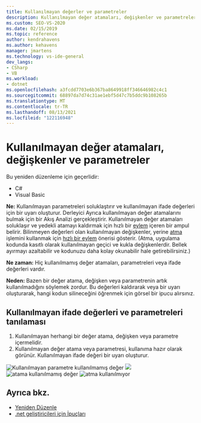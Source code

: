 ```yaml
---
title: Kullanılmayan değerler ve parametreler
description: Kullanılmayan değer atamaları, değişkenler ve parametreler hakkında bilgi edinin ve bunların Visual Studio kod düzenleyicisinde nasıl göründüğünü öğrenin.
ms.custom: SEO-VS-2020
ms.date: 02/15/2019
ms.topic: reference
author: kendrahavens
ms.author: kehavens
manager: jmartens
ms.technology: vs-ide-general
dev_langs:
- CSharp
- VB
ms.workload:
- dotnet
ms.openlocfilehash: a3fcdd7703e6b367ba8649918ff346646982c4c1
ms.sourcegitcommit: 68897da7d74c31ae1ebf5d47c7b5ddc9b108265b
ms.translationtype: MT
ms.contentlocale: tr-TR
ms.lasthandoff: 08/13/2021
ms.locfileid: "122116948"
---
```

# <a name="unused-value-assignments-variables-and-parameters"></a>Kullanılmayan değer atamaları, değişkenler ve parametreler

Bu yeniden düzenleme için geçerlidir:

- C#
- Visual Basic

**Ne:** Kullanılmayan parametreleri soluklaştırır ve kullanılmayan ifade değerleri için bir uyarı oluşturur. Derleyici Ayrıca kullanılmayan değer atamalarını bulmak için bir Akış Analizi gerçekleştirir. Kullanılmayan değer atamaları soluklaşır ve yedekli atamayı kaldırmak için hızlı bir [eylem](../quick-actions.md) içeren bir ampul belirir. Bilinmeyen değerleri olan kullanılmayan değişkenler, yerine [atma](/dotnet/csharp/discards) işlemini kullanmak için [hızlı bir eylem](../quick-actions.md) önerisi gösterir. (Atma, uygulama kodunda kasıtlı olarak kullanılmayan geçici ve kukla değişkenlerdir. Bellek ayırmayı azaltabilir ve kodunuzu daha kolay okunabilir hale getirebilirsiniz.)

**Ne zaman:** Hiç kullanılmamış değer atamaları, parametreleri veya ifade değerleri vardır.

**Neden:** Bazen bir değer atama, değişken veya parametrenin artık kullanılmadığını söylemek zordur. Bu değerleri kaldırarak veya bir uyarı oluşturarak, hangi kodun silineceğini öğrenmek için görsel bir ipucu alırsınız.

## <a name="unused-expression-values-and-parameters-diagnostic"></a>Kullanılmayan ifade değerleri ve parametreleri tanılaması

1. Kullanılmayan herhangi bir değer atama, değişken veya parametre içermelidir.
2. Kullanılmayan değer atama veya parametresi, kullanıma hazır olarak görünür. Kullanılmayan ifade değeri bir uyarı oluşturur.

  ![Kullanılmayan parametre kullanılmamış değer ](media/unused-parameter.png)
   ![ ](media/unused-value.png)
   ![ atama kullanılmamış değer ](media/unused-value-assignment.png)
   ![ atma kullanılmıyor](media/unused-value-discard.png)

## <a name="see-also"></a>Ayrıca bkz.

- [Yeniden Düzenle](../refactoring-in-visual-studio.md)
- [.net geliştiricileri için İpuçları](../csharp-developer-productivity.md)
